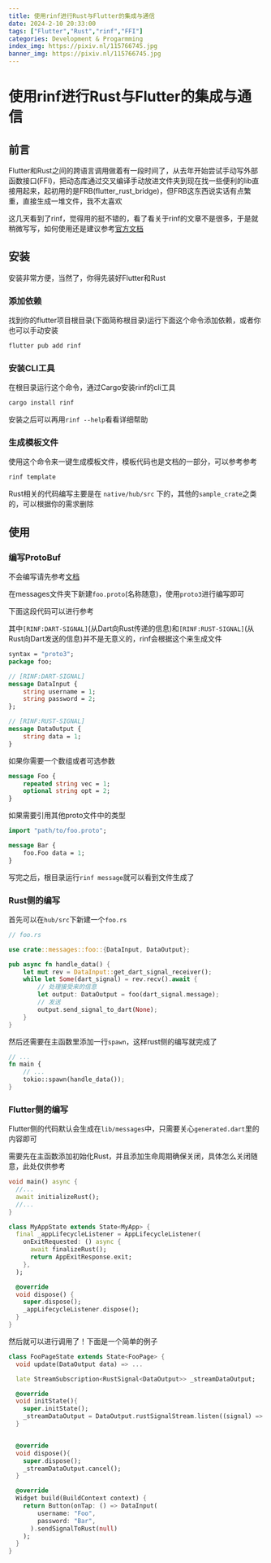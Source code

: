 ```yaml
---
title: 使用rinf进行Rust与Flutter的集成与通信
date: 2024-2-10 20:33:00
tags: ["Flutter","Rust","rinf","FFI"]
categories: Development & Progarmming
index_img: https://pixiv.nl/115766745.jpg
banner_img: https://pixiv.nl/115766745.jpg
---
```


# 使用rinf进行Rust与Flutter的集成与通信

## 前言

Flutter和Rust之间的跨语言调用做着有一段时间了，从去年开始尝试手动写外部函数接口(FFI)，把动态库通过交叉编译手动放进文件夹到现在找一些便利的lib直接用起来，起初用的是FRB(flutter_rust_bridge)，但FRB这东西说实话有点繁重，直接生成一堆文件，我不太喜欢

这几天看到了rinf，觉得用的挺不错的，看了看关于rinf的文章不是很多，于是就稍微写写，如何使用还是建议参考[官方文档](https://rinf.cunarist.com/)

## 安装

安装非常方便，当然了，你得先装好Flutter和Rust

### 添加依赖

找到你的flutter项目根目录(下面简称根目录)运行下面这个命令添加依赖，或者你也可以手动安装

```bash
flutter pub add rinf
```

### 安装CLI工具

在根目录运行这个命令，通过Cargo安装rinf的cli工具

```bash
cargo install rinf
```

安装之后可以再用`rinf --help`看看详细帮助

### 生成模板文件

使用这个命令来一键生成模板文件，模板代码也是文档的一部分，可以参考参考

```bash
rinf template
```

Rust相关的代码编写主要是在 `native/hub/src` 下的，其他的`sample_crate`之类的，可以根据你的需求删除

## 使用

### 编写ProtoBuf

不会编写请先参考[文档](https://protobuf.dev/programming-guides/proto3/)

在messages文件夹下新建`foo.proto`(名称随意)，使用`proto3`进行编写即可

下面这段代码可以进行参考

其中`[RINF:DART-SIGNAL]`(从Dart向Rust传递的信息)和`[RINF:RUST-SIGNAL]`(从Rust向Dart发送的信息)并不是无意义的，rinf会根据这个来生成文件

```proto
syntax = "proto3";
package foo;

// [RINF:DART-SIGNAL]
message DataInput {
    string username = 1;
    string password = 2;
};

// [RINF:RUST-SIGNAL]
message DataOutput {
    string data = 1;
}
```

如果你需要一个数组或者可选参数

```proto
message Foo {
    repeated string vec = 1;
    optional string opt = 2;
}
```

如果需要引用其他proto文件中的类型

```proto
import "path/to/foo.proto";

message Bar {
    foo.Foo data = 1;
}

```

写完之后，根目录运行`rinf message`就可以看到文件生成了

### Rust侧的编写

首先可以在`hub/src`下新建一个`foo.rs`

```rust
// foo.rs

use crate::messages::foo::{DataInput, DataOutput};

pub async fn handle_data() {
    let mut rev = DataInput::get_dart_signal_receiver();
    while let Some(dart_signal) = rev.recv().await {
        // 处理接受来的信息
        let output: DataOutput = foo(dart_signal.message);
        // 发送
        output.send_signal_to_dart(None);
    }
}
```

然后还需要在主函数里添加一行`spawn`，这样rust侧的编写就完成了

```rust
// ...
fn main {
    // ...
    tokio::spawn(handle_data());
}
```

### Flutter侧的编写

Flutter侧的代码默认会生成在`lib/messages`中，只需要关心`generated.dart`里的内容即可

需要先在主函数添加初始化Rust，并且添加生命周期确保关闭，具体怎么关闭随意，此处仅供参考

```dart
void main() async {
  //...
  await initializeRust();
  //...
}

class MyAppState extends State<MyApp> {
  final _appLifecycleListener = AppLifecycleListener(
    onExitRequested: () async {
      await finalizeRust();
      return AppExitResponse.exit;
    },
  );

  @override
  void dispose() {
    super.dispose();
    _appLifecycleListener.dispose();
  }
}
```

然后就可以进行调用了！下面是一个简单的例子

```dart
class FooPageState extends State<FooPage> {
  void update(DataOutput data) => ...

  late StreamSubscription<RustSignal<DataOutput>> _streamDataOutput;

  @override
  void initState(){
    super.initState();
    _streamDataOutput = DataOutput.rustSignalStream.listen((signal) => update(signal.message));
  }


  @override
  void dispose(){
    super.dispose();
    _streamDataOutput.cancel();
  }

  @override
  Widget build(BuildContext context) {
    return Button(onTap: () => DataInput(
        username: "Foo",
        password: "Bar",
      ).sendSignalToRust(null)
    );
  }
}
```


